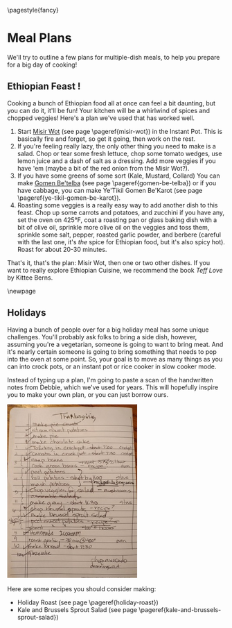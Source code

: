 \pagestyle{fancy}
# Meal Plans

We'll try to outline a few plans for multiple-dish meals, to help you prepare
for a big day of cooking!

## Ethiopian Feast !

Cooking a bunch of Ethiopian food all at once can feel a bit daunting, but you
can do it, it'll be fun! Your kitchen will be a whirlwind of spices and chopped
veggies! Here's a plan we've used that has worked well.

1. Start [Misir Wot](#misir-wot) (see page \pageref{misir-wot}) in the Instant Pot.
   This is basically fire and forget, so get it going, then work on the rest.
2. If you're feeling really lazy, the only other thing you need to make is a
   salad. Chop or tear some fresh lettuce, chop some tomato wedges, use lemon
   juice and a dash of salt as a dressing. Add more veggies if you have 'em
   (maybe a bit of the red onion from the Misir Wot?).
3. If you have some greens of some sort (Kale, Mustard, Collard) You can make
   [Gomen Be'telba](#gomen-be-telba) (see page \pageref{gomen-be-telba}) or if
   you have cabbage, you can make Ye'Tikil Gomen Be'Karot (see page
   \pageref{ye-tikil-gomen-be-karot}).
4. Roasting some veggies is a really easy way to add another dish to this feast.
   Chop up some carrots and potatoes, and zucchini if you have any, set the oven
   on 425°F, coat a roasting pan or glass baking dish with a bit of olive oil,
   sprinkle more olive oil on the veggies and toss them, sprinkle some salt,
   pepper, roasted garlic powder, and berbere (careful with the last one, it's
   *the* spice for Ethiopian food, but it's also spicy hot). Roast for about
   20-30 minutes.

That's it, that's the plan: Misir Wot, then one or two other dishes. If you want
to really explore Ethiopian Cuisine, we recommend the book _Teff Love_ by Kittee
Berns.


\newpage
## Holidays

Having a bunch of people over for a big holiday meal has some unique challenges.
You'll probably ask folks to bring a side dish, however, assuming you're a
vegetarian, someone is going to want to bring meat. And it's nearly certain
someone is going to bring something that needs to pop into the oven at some
point. So, your goal is to move as many things as you can into crock pots,
or an instant pot or rice cooker in slow cooker mode.

Instead of typing up a plan, I'm going to paste a scan of the handwritten notes
from Debbie, which we've used for years. This will hopefully inspire you to make
your own plan, or you can just borrow ours.

![Thanksgiving Cheat Sheet](./images/thanksgiving-cheatsheet.jpg)

Here are some recipes you should consider making:

* Holiday Roast (see page \pageref{holiday-roast})
* Kale and Brussels Sprout Salad (see page \pageref{kale-and-brussels-sprout-salad})

